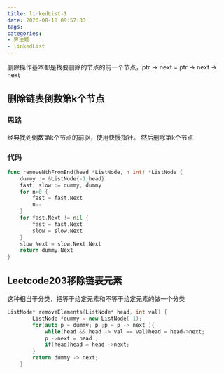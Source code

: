 ```yaml
---
title: linkedList-1
date: 2020-08-10 09:57:33
tags:
categories:
- 算法题
- linkedList
---
```


删除操作基本都是找要删除的节点的前一个节点，ptr -> next = ptr -> next -> next


## 删除链表倒数第k个节点

### 思路

经典找到倒数第k个节点的前驱，使用快慢指针。  然后删除第k个节点

### 代码

```go
func removeNthFromEnd(head *ListNode, n int) *ListNode {
    dummy := &ListNode{-1,head}
    fast, slow := dummy, dummy
    for n>0 {
        fast = fast.Next
        n--
    }
    for fast.Next != nil {
        fast = fast.Next
        slow = slow.Next
    }
    slow.Next = slow.Next.Next
    return dummy.Next
}
```

## Leetcode203移除链表元素

这种相当于分类，把等于给定元素和不等于给定元素的做一个分类

```cpp
ListNode* removeElements(ListNode* head, int val) {
        ListNode *dummy = new ListNode(-1);
        for(auto p = dummy; p ;p = p -> next ){
            while(head && head -> val == val)head = head->next;
            p ->next = head ;
            if(head)head = head ->next;
        }
        return dummy -> next;
    }
```